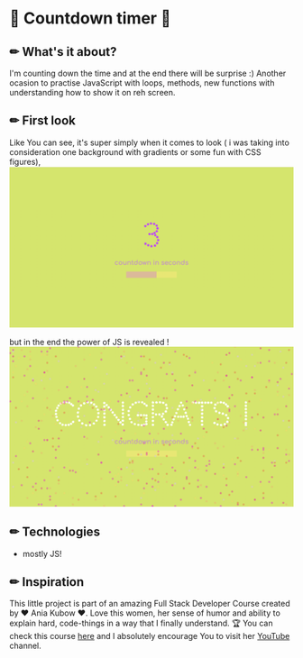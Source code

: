 #   🎉 Countdown timer 🎉

## ✏  What's it about?

I'm counting down the time and at the end there will be surprise :) Another ocasion to practise JavaScript with loops, methods, new functions with understanding how to show it on reh screen.  

## ✏  First look 
Like You can see, it's super simply when it comes to look ( i was taking into consideration one background with gradients or some fun with CSS figures),
![first page](./img/screen_1.png)

but in the end the power of JS is revealed !
![secondt page](./img/screen_2.png)

## ✏  Technologies

+ mostly JS!

## ✏  Inspiration
This little project is part of an amazing Full Stack Developer Course created by  ♥ Ania Kubow ♥. Love this women, her sense of humor and ability to explain hard, code-things in a way that I finally understand. 🏆
You can check this course [here](https://www.codewithania.com/about) and I absolutely encourage You to visit her [YouTube](https://www.youtube.com/@AniaKubow) channel.
